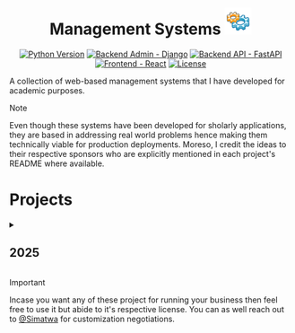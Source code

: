<h1 align="center">Management Systems <img src="assets/system_9584.png" width="48px"/> </h1>

<p align="center">
  <a href="#"><img alt="Python Version" src="https://img.shields.io/static/v1?logo=python&color=Blue&message=>=3.13&label=Python"/></a>
<a href=""><img alt="Backend Admin - Django" src="https://img.shields.io/static/v1?logo=django&color=Blue&message=Admin&label=Django"/></a>
<a href=""><img alt="Backend API - FastAPI" src="https://img.shields.io/static/v1?logo=fastapi&color=Blue&message=RestAPI&label=FastAPI"/></a>
<a href=""><img alt="Frontend - React" src="https://img.shields.io/static/v1?logo=react&color=Blue&message=Frontend&label=React"/></a>
<a href="https://github.com/Simatwa/health-management-system/blob/main/LICENSE"><img alt="License" src="https://img.shields.io/static/v1?logo=license&color=Blue&message=Creative-Commons&label=License"/></a>
</p>

A collection of web-based management systems that I have developed for academic purposes.

> [!NOTE]
> Even though these systems have been developed for sholarly applications, they are based in addressing real world problems hence making them technically viable for production deployments. Moreso, I credit the ideas to their respective sponsors who are explicitly mentioned in each project's README where available.

# Projects

<details>

<summary>

## 2025

</summary>

|                Title                   |              Description               |              Landing Page Demo                |
|----------------------------------------|----------------------------------------|------------------------------------------------|
| [Hospital Management System](https://github.com/Simatwa/hospital-management-system) |  Appointment scheduling, record management, and patient portal system all for better health. | ![landing page](https://raw.githubusercontent.com/Simatwa/hospital-management-system/refs/heads/main/assets/demo/index.png) |
| [Tailoring Management System](https://github.com/Simatwa/tailoring-management-system) | Showcase your tailoring services, let clients place and trace their orders while at the comfort of their computers. | ![landing page](https://raw.githubusercontent.com/Simatwa/tailoring-management-system/refs/heads/main/assets/demo/index.png) |
| [Pharmacy Management System](https://github.com/Simatwa/pharmacy-management-system) | Prescription processing, order management and customer communication made easy. | ![landing page](https://raw.githubusercontent.com/Simatwa/pharmacy-management-system/refs/heads/main/assets/demo/index.png) |
| [House Rental Management System](https://github.com/Simatwa/house-rental-management-system) | A full-stack, user-friendly platform to manage rental properties with ease. | ![landing page](https://raw.githubusercontent.com/Simatwa/house-rental-management-system/refs/heads/main/assets/demo/index.png) |

</details>

> [!IMPORTANT]
> Incase you want any of these project for running your business then feel free to use it but abide to it's respective license. You can as well reach out to [@Simatwa](https://github.com/Simatwa) for customization negotiations.
